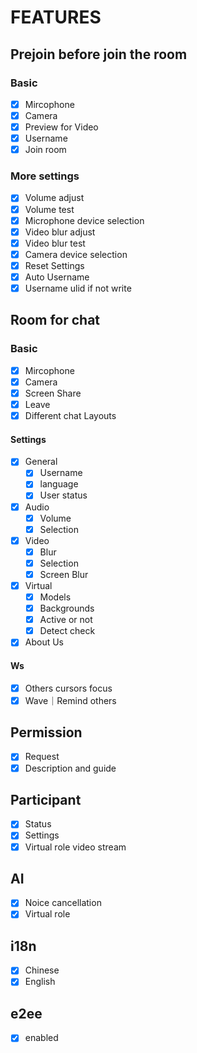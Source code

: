 # FEATURES

## Prejoin before join the room

###  Basic

- [x] Mircophone
- [x] Camera
- [x] Preview for Video
- [x] Username
- [x] Join room

### More settings

- [x] Volume adjust
- [x] Volume test
- [x] Microphone device selection
- [x] Video blur adjust
- [x] Video blur test
- [x] Camera device selection
- [x] Reset Settings
- [x] Auto Username
- [x] Username ulid if not write

## Room for chat

### Basic

- [x] Mircophone
- [x] Camera
- [x] Screen Share
- [x] Leave
- [x] Different chat Layouts

#### Settings

- [x] General
  - [x] Username
  - [x] language
  - [x] User status
- [x] Audio
  - [x] Volume
  - [x] Selection
- [x] Video
  - [x] Blur
  - [x] Selection
  - [x] Screen Blur
- [x] Virtual
  - [x] Models
  - [x] Backgrounds
  - [x] Active or not
  - [x] Detect check
- [x] About Us

#### Ws

- [x] Others cursors focus
- [x] Wave｜Remind others

## Permission 

- [x] Request
- [x] Description and guide

## Participant

- [x] Status
- [x] Settings
- [x] Virtual role video stream

## AI

- [x] Noice cancellation
- [x] Virtual role

## i18n

- [x] Chinese
- [x] English

## e2ee

- [x] enabled